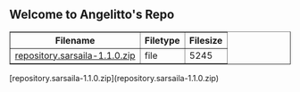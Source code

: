 ## Welcome to Angelitto's Repo

<TABLE border=1 cellpadding=5 cellspacing=0 class=whitelinks>
<TR><TH>Filename</TH><th>Filetype</th><th>Filesize</th></TR>
<TR><TD><a href="repository.sarsaila-1.1.0.zip">repository.sarsaila-1.1.0.zip</a></td><td>file</td><td>5245</td></TR>
</TABLE>
[repository.sarsaila-1.1.0.zip](repository.sarsaila-1.1.0.zip)
